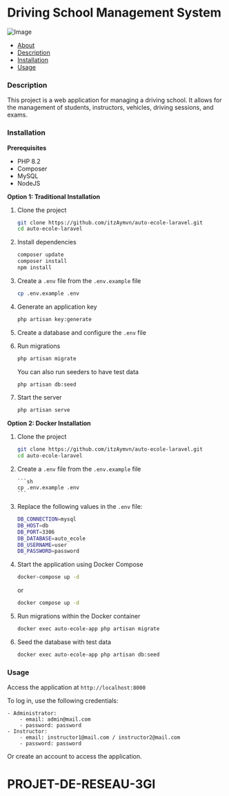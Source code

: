# Driving School Management System

![Image](https://github.com/itzAymvn/AutoEcoleLaravel/blob/main/public/images/og.png?raw=true)

<!-- Menu -->

-   [About](#about)
-   [Description](#description)
-   [Installation](#installation)
-   [Usage](#usage)

### Description

This project is a web application for managing a driving school. It allows for the management of students, instructors, vehicles, driving sessions, and exams.

### Installation

**Prerequisites**

-   PHP 8.2
-   Composer
-   MySQL
-   NodeJS

**Option 1: Traditional Installation**

1. Clone the project

    ```sh
    git clone https://github.com/itzAymvn/auto-ecole-laravel.git
    cd auto-ecole-laravel
    ```

2. Install dependencies

    ```sh
    composer update
    composer install
    npm install
    ```

3. Create a `.env` file from the `.env.example` file

    ```sh
    cp .env.example .env
    ```

4. Generate an application key

    ```sh
    php artisan key:generate
    ```

5. Create a database and configure the `.env` file

6. Run migrations

    ```sh
    php artisan migrate
    ```

    You can also run seeders to have test data

    ```sh
    php artisan db:seed
    ```

7. Start the server

    ```sh
    php artisan serve
    ```

**Option 2: Docker Installation**

1.  Clone the project

    ```sh
    git clone https://github.com/itzAymvn/auto-ecole-laravel.git
    cd auto-ecole-laravel
    ```

2.  Create a `.env` file from the `.env.example` file

        ```sh
        cp .env.example .env
        ```

3.  Replace the following values in the `.env` file:

    ```sh
    DB_CONNECTION=mysql
    DB_HOST=db
    DB_PORT=3306
    DB_DATABASE=auto_ecole
    DB_USERNAME=user
    DB_PASSWORD=password
    ```

4.  Start the application using Docker Compose

    ```sh
    docker-compose up -d
    ```

    or

    ```sh
    docker compose up -d
    ```

5.  Run migrations within the Docker container

    ```sh
    docker exec auto-ecole-app php artisan migrate
    ```

6.  Seed the database with test data

    ```sh
    docker exec auto-ecole-app php artisan db:seed
    ```

### Usage

Access the application at `http://localhost:8000`

To log in, use the following credentials:

    - Administrator:
        - email: admin@mail.com
        - password: password
    - Instructor:
        - email: instructor1@mail.com / instructor2@mail.com
        - password: password

Or create an account to access the application.
# PROJET-DE-RESEAU-3GI
